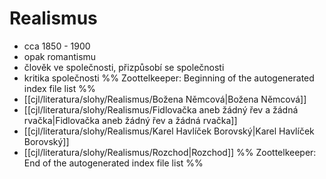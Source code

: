 # Realismus
- cca 1850 - 1900
- opak romantismu
- člověk ve společnosti, přizpůsobí se společnosti
- kritika společnosti
%% Zoottelkeeper: Beginning of the autogenerated index file list  %%
-  [[cjl/literatura/slohy/Realismus/Božena Němcová|Božena Němcová]]
-  [[cjl/literatura/slohy/Realismus/Fidlovačka aneb žádný řev a žádná rvačka|Fidlovačka aneb žádný řev a žádná rvačka]]
-  [[cjl/literatura/slohy/Realismus/Karel Havlíček Borovský|Karel Havlíček Borovský]]
-  [[cjl/literatura/slohy/Realismus/Rozchod|Rozchod]]
%% Zoottelkeeper: End of the autogenerated index file list  %%
